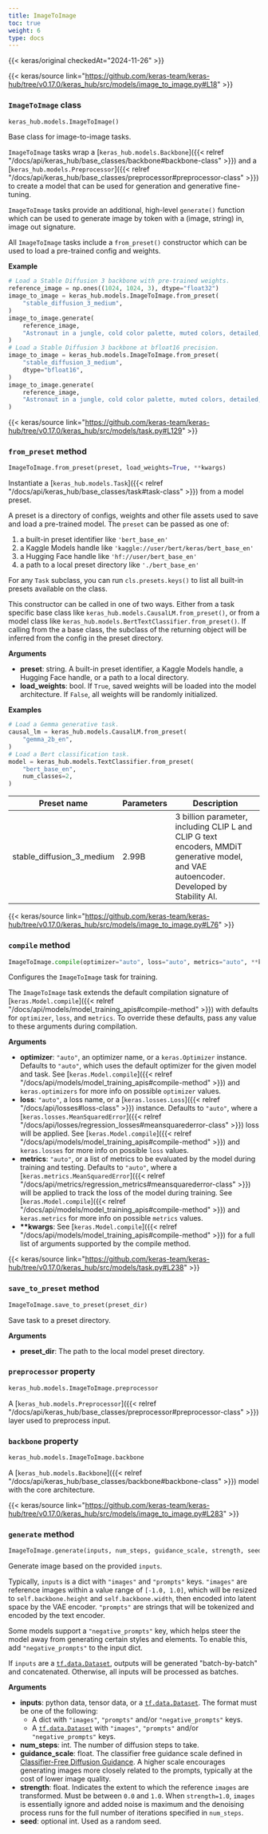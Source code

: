 ```yaml
---
title: ImageToImage
toc: true
weight: 6
type: docs
---
```


{{< keras/original checkedAt="2024-11-26" >}}

{{< keras/source link="https://github.com/keras-team/keras-hub/tree/v0.17.0/keras_hub/src/models/image_to_image.py#L18" >}}

### `ImageToImage` class

```python
keras_hub.models.ImageToImage()
```

Base class for image-to-image tasks.

`ImageToImage` tasks wrap a [`keras_hub.models.Backbone`]({{< relref "/docs/api/keras_hub/base_classes/backbone#backbone-class" >}}) and
a [`keras_hub.models.Preprocessor`]({{< relref "/docs/api/keras_hub/base_classes/preprocessor#preprocessor-class" >}}) to create a model that can be used for
generation and generative fine-tuning.

`ImageToImage` tasks provide an additional, high-level `generate()` function
which can be used to generate image by token with a (image, string) in,
image out signature.

All `ImageToImage` tasks include a `from_preset()` constructor which can be
used to load a pre-trained config and weights.

**Example**

```python
# Load a Stable Diffusion 3 backbone with pre-trained weights.
reference_image = np.ones((1024, 1024, 3), dtype="float32")
image_to_image = keras_hub.models.ImageToImage.from_preset(
    "stable_diffusion_3_medium",
)
image_to_image.generate(
    reference_image,
    "Astronaut in a jungle, cold color palette, muted colors, detailed, 8k",
)
# Load a Stable Diffusion 3 backbone at bfloat16 precision.
image_to_image = keras_hub.models.ImageToImage.from_preset(
    "stable_diffusion_3_medium",
    dtype="bfloat16",
)
image_to_image.generate(
    reference_image,
    "Astronaut in a jungle, cold color palette, muted colors, detailed, 8k",
)
```

{{< keras/source link="https://github.com/keras-team/keras-hub/tree/v0.17.0/keras_hub/src/models/task.py#L129" >}}

### `from_preset` method

```python
ImageToImage.from_preset(preset, load_weights=True, **kwargs)
```

Instantiate a [`keras_hub.models.Task`]({{< relref "/docs/api/keras_hub/base_classes/task#task-class" >}}) from a model preset.

A preset is a directory of configs, weights and other file assets used
to save and load a pre-trained model. The `preset` can be passed as
one of:

1. a built-in preset identifier like `'bert_base_en'`
2. a Kaggle Models handle like `'kaggle://user/bert/keras/bert_base_en'`
3. a Hugging Face handle like `'hf://user/bert_base_en'`
4. a path to a local preset directory like `'./bert_base_en'`

For any `Task` subclass, you can run `cls.presets.keys()` to list all
built-in presets available on the class.

This constructor can be called in one of two ways. Either from a task
specific base class like `keras_hub.models.CausalLM.from_preset()`, or
from a model class like `keras_hub.models.BertTextClassifier.from_preset()`.
If calling from the a base class, the subclass of the returning object
will be inferred from the config in the preset directory.

**Arguments**

- **preset**: string. A built-in preset identifier, a Kaggle Models
  handle, a Hugging Face handle, or a path to a local directory.
- **load_weights**: bool. If `True`, saved weights will be loaded into
  the model architecture. If `False`, all weights will be
  randomly initialized.

**Examples**

```python
# Load a Gemma generative task.
causal_lm = keras_hub.models.CausalLM.from_preset(
    "gemma_2b_en",
)
# Load a Bert classification task.
model = keras_hub.models.TextClassifier.from_preset(
    "bert_base_en",
    num_classes=2,
)
```

| Preset name               | Parameters | Description                                                                                                                             |
| ------------------------- | ---------- | --------------------------------------------------------------------------------------------------------------------------------------- |
| stable_diffusion_3_medium | 2.99B      | 3 billion parameter, including CLIP L and CLIP G text encoders, MMDiT generative model, and VAE autoencoder. Developed by Stability AI. |

{{< keras/source link="https://github.com/keras-team/keras-hub/tree/v0.17.0/keras_hub/src/models/image_to_image.py#L76" >}}

### `compile` method

```python
ImageToImage.compile(optimizer="auto", loss="auto", metrics="auto", **kwargs)
```

Configures the `ImageToImage` task for training.

The `ImageToImage` task extends the default compilation signature of
[`keras.Model.compile`]({{< relref "/docs/api/models/model_training_apis#compile-method" >}}) with defaults for `optimizer`, `loss`, and
`metrics`. To override these defaults, pass any value
to these arguments during compilation.

**Arguments**

- **optimizer**: `"auto"`, an optimizer name, or a `keras.Optimizer`
  instance. Defaults to `"auto"`, which uses the default optimizer
  for the given model and task. See [`keras.Model.compile`]({{< relref "/docs/api/models/model_training_apis#compile-method" >}}) and
  `keras.optimizers` for more info on possible `optimizer` values.
- **loss**: `"auto"`, a loss name, or a [`keras.losses.Loss`]({{< relref "/docs/api/losses#loss-class" >}}) instance.
  Defaults to `"auto"`, where a
  [`keras.losses.MeanSquaredError`]({{< relref "/docs/api/losses/regression_losses#meansquarederror-class" >}}) loss will be applied. See
  [`keras.Model.compile`]({{< relref "/docs/api/models/model_training_apis#compile-method" >}}) and `keras.losses` for more info on
  possible `loss` values.
- **metrics**: `"auto"`, or a list of metrics to be evaluated by
  the model during training and testing. Defaults to `"auto"`,
  where a [`keras.metrics.MeanSquaredError`]({{< relref "/docs/api/metrics/regression_metrics#meansquarederror-class" >}}) will be applied to
  track the loss of the model during training. See
  [`keras.Model.compile`]({{< relref "/docs/api/models/model_training_apis#compile-method" >}}) and `keras.metrics` for more info on
  possible `metrics` values.
- **\*\*kwargs**: See [`keras.Model.compile`]({{< relref "/docs/api/models/model_training_apis#compile-method" >}}) for a full list of arguments
  supported by the compile method.

{{< keras/source link="https://github.com/keras-team/keras-hub/tree/v0.17.0/keras_hub/src/models/task.py#L238" >}}

### `save_to_preset` method

```python
ImageToImage.save_to_preset(preset_dir)
```

Save task to a preset directory.

**Arguments**

- **preset_dir**: The path to the local model preset directory.

### `preprocessor` property

```python
keras_hub.models.ImageToImage.preprocessor
```

A [`keras_hub.models.Preprocessor`]({{< relref "/docs/api/keras_hub/base_classes/preprocessor#preprocessor-class" >}}) layer used to preprocess input.

### `backbone` property

```python
keras_hub.models.ImageToImage.backbone
```

A [`keras_hub.models.Backbone`]({{< relref "/docs/api/keras_hub/base_classes/backbone#backbone-class" >}}) model with the core architecture.

{{< keras/source link="https://github.com/keras-team/keras-hub/tree/v0.17.0/keras_hub/src/models/image_to_image.py#L283" >}}

### `generate` method

```python
ImageToImage.generate(inputs, num_steps, guidance_scale, strength, seed=None)
```

Generate image based on the provided `inputs`.

Typically, `inputs` is a dict with `"images"` and `"prompts"` keys.
`"images"` are reference images within a value range of
`[-1.0, 1.0]`, which will be resized to `self.backbone.height` and
`self.backbone.width`, then encoded into latent space by the VAE
encoder. `"prompts"` are strings that will be tokenized and encoded by
the text encoder.

Some models support a `"negative_prompts"` key, which helps steer the
model away from generating certain styles and elements. To enable this,
add `"negative_prompts"` to the input dict.

If `inputs` are a [`tf.data.Dataset`](https://www.tensorflow.org/api_docs/python/tf/data/Dataset), outputs will be generated
"batch-by-batch" and concatenated. Otherwise, all inputs will be
processed as batches.

**Arguments**

- **inputs**: python data, tensor data, or a [`tf.data.Dataset`](https://www.tensorflow.org/api_docs/python/tf/data/Dataset). The format
  must be one of the following:
  - A dict with `"images"`, `"prompts"` and/or
    `"negative_prompts"` keys.
  - A [`tf.data.Dataset`](https://www.tensorflow.org/api_docs/python/tf/data/Dataset) with `"images"`, `"prompts"` and/or
    `"negative_prompts"` keys.
- **num_steps**: int. The number of diffusion steps to take.
- **guidance_scale**: float. The classifier free guidance scale defined in
  [Classifier-Free Diffusion Guidance](https://arxiv.org/abs/2207.12598). A higher scale encourages
  generating images more closely related to the prompts, typically
  at the cost of lower image quality.
- **strength**: float. Indicates the extent to which the reference
  `images` are transformed. Must be between `0.0` and `1.0`. When
  `strength=1.0`, `images` is essentially ignore and added noise
  is maximum and the denoising process runs for the full number of
  iterations specified in `num_steps`.
- **seed**: optional int. Used as a random seed.
